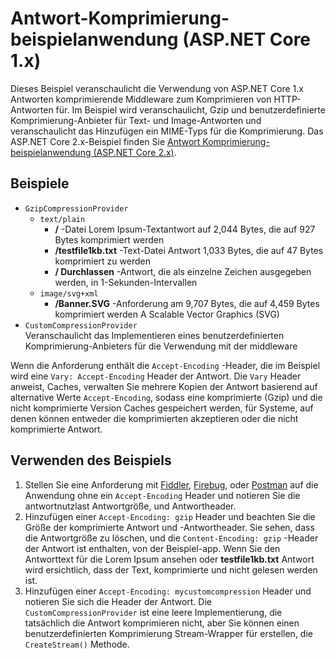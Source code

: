 # <a name="response-compression-sample-application-aspnet-core-1x"></a>Antwort-Komprimierung-beispielanwendung (ASP.NET Core 1.x)

Dieses Beispiel veranschaulicht die Verwendung von ASP.NET Core 1.x Antworten komprimierende Middleware zum Komprimieren von HTTP-Antworten für. Im Beispiel wird veranschaulicht, Gzip und benutzerdefinierte Komprimierung-Anbieter für Text- und Image-Antworten und veranschaulicht das Hinzufügen ein MIME-Typs für die Komprimierung. Das ASP.NET Core 2.x-Beispiel finden Sie [Antwort Komprimierung-beispielanwendung (ASP.NET Core 2.x)](https://github.com/aspnet/AspNetCore.Docs/tree/master/aspnetcore/performance/response-compression/samples/2.x).

## <a name="examples-in-this-sample"></a>Beispiele

* `GzipCompressionProvider`
  * `text/plain`
    * **/** -Datei Lorem Ipsum-Textantwort auf 2,044 Bytes, die auf 927 Bytes komprimiert werden
    * **/testfile1kb.txt** -Text-Datei Antwort 1,033 Bytes, die auf 47 Bytes komprimiert zu werden
    * **/ Durchlassen** -Antwort, die als einzelne Zeichen ausgegeben werden, in 1-Sekunden-Intervallen
  * `image/svg+xml`
    * **/Banner.SVG** -Anforderung am 9,707 Bytes, die auf 4,459 Bytes komprimiert werden A Scalable Vector Graphics (SVG)
* `CustomCompressionProvider`<br>Veranschaulicht das Implementieren eines benutzerdefinierten Komprimierung-Anbieters für die Verwendung mit der middleware

Wenn die Anforderung enthält die `Accept-Encoding` -Header, die im Beispiel wird eine `Vary: Accept-Encoding` Header der Antwort. Die `Vary` Header anweist, Caches, verwalten Sie mehrere Kopien der Antwort basierend auf alternative Werte `Accept-Encoding`, sodass eine komprimierte (Gzip) und die nicht komprimierte Version Caches gespeichert werden, für Systeme, auf denen können entweder die komprimierten akzeptieren oder die nicht komprimierte Antwort.

## <a name="using-the-sample"></a>Verwenden des Beispiels

1. Stellen Sie eine Anforderung mit [Fiddler](https://www.telerik.com/fiddler), [Firebug](https://getfirebug.com/), oder [Postman](https://www.getpostman.com/) auf die Anwendung ohne ein `Accept-Encoding` Header und notieren Sie die antwortnutzlast Antwortgröße, und Antwortheader.
1. Hinzufügen einer `Accept-Encoding: gzip` Header und beachten Sie die Größe der komprimierte Antwort und -Antwortheader. Sie sehen, dass die Antwortgröße zu löschen, und die `Content-Encoding: gzip` -Header der Antwort ist enthalten, von der Beispiel-app. Wenn Sie den Antworttext für die Lorem Ipsum ansehen oder **testfile1kb.txt** Antwort wird ersichtlich, dass der Text, komprimierte und nicht gelesen werden ist.
1. Hinzufügen einer `Accept-Encoding: mycustomcompression` Header und notieren Sie sich die Header der Antwort. Die `CustomCompressionProvider` ist eine leere Implementierung, die tatsächlich die Antwort komprimieren nicht, aber Sie können einen benutzerdefinierten Komprimierung Stream-Wrapper für erstellen, die `CreateStream()` Methode.

